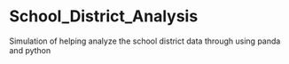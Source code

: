# School_District_Analysis
Simulation of helping analyze the school district data through using panda and python
